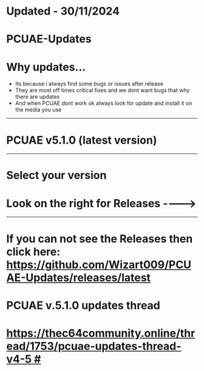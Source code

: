 # Updated - 30/11/2024 #
# PCUAE-Updates #
# Why updates...  #
* Its because i always find some bugs or issues after release
* They are most off times critical fixes and we dont want bugs that why there are updates
* And when PCUAE dont work ok always look for update and install it on the media you use
<hr>

# PCUAE v5.1.0 (latest version)

<hr>

# Select your version
# Look on the right for Releases ----> #

<hr>

# If you can not see the Releases then click here: <br> https://github.com/Wizart009/PCUAE-Updates/releases/latest #
# PCUAE v.5.1.0 updates thread #
# [https://thec64community.online/thread/1753/pcuae-updates-thread-v4-5 #](https://thec64community.online/thread/1776/pcuae-v5-updates-thread) #
<br>
